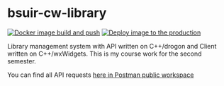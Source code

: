 # bsuir-cw-library

[![Docker image build and push](https://github.com/kmarkindev/bsuir-cw-library/actions/workflows/build-and-push-docker-image.yml/badge.svg?branch=prod)](https://github.com/kmarkindev/bsuir-cw-library/actions/workflows/build-and-push-docker-image.yml)
[![Deploy image to the production](https://github.com/kmarkindev/bsuir-cw-library/actions/workflows/deploy-image-to-prod.yml/badge.svg?branch=prod)](https://github.com/kmarkindev/bsuir-cw-library/actions/workflows/deploy-image-to-prod.yml)

Library management system with API written on C++/drogon and Client written on C++/wxWidgets. 
This is my course work for the second semester.

You can find all API requests 
[here in Postman public workspace](https://www.postman.com/kmarkindev/workspace/bsuir-cw-library)
